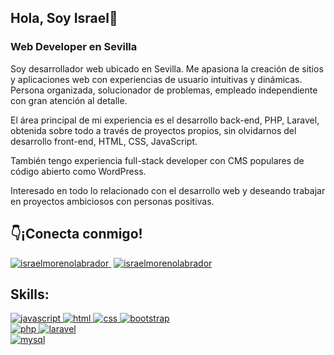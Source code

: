 ## Hola, Soy Israel👋
### Web Developer en Sevilla

Soy desarrollador web ubicado en Sevilla. Me apasiona la creación de sitios y aplicaciones web con experiencias de usuario intuitivas y dinámicas. Persona organizada, solucionador de problemas, empleado independiente con gran atención al detalle.

El área principal de mi experiencia es el desarrollo back-end, PHP, Laravel, obtenida sobre todo a través de proyectos propios, sin olvidarnos del desarrollo front-end, HTML, CSS, JavaScript.

También tengo experiencia full-stack developer con CMS populares de código abierto como WordPress.

Interesado en todo lo relacionado con el desarrollo web y deseando trabajar en proyectos ambiciosos con personas positivas.

## 👇¡Conecta conmigo!
<p>
  <a href="https://linkedin.com/in/israelmorenolabrador" target="blank" style='margin-right:4px'>
    <img src="https://img.shields.io/badge/LinkedIn-Israel_Moreno-0077B5?style=for-the-badge&logo=linkedin&logoColor=white&labelColor=101010" alt="israelmorenolabrador"/>
  </a>
  <a href="https://israelmoreno.xyz" target="blank" style='margin-right:4px'>
    <img src="https://img.shields.io/badge/Web-israelmoreno.xyz-B6FB44?style=for-the-badge&logo=dev.to&logoColor=white&labelColor=101010" alt="israelmorenolabrador"/>
  </a>
  
</p>

## Skills:
<a href="https://www.javascript.com/" target="_blank" rel="noreferrer"> 
  <img src="https://img.shields.io/badge/JavaScript-F7DF1E?style=for-the-badge&logo=javascript&logoColor=white&labelColor=101010" alt="javascript"/>
</a><a href="https://www.w3.org/html/" target="_blank" rel="noreferrer"> 
  <img src="https://img.shields.io/badge/HTML-FA7343?style=for-the-badge&logo=html5&logoColor=white&labelColor=101010" alt="html"/>
</a><a href="https://www.w3schools.com/css/" target="_blank" rel="noreferrer"> 
  <img src="https://img.shields.io/badge/CSS-1575F9?style=for-the-badge&logo=css3&logoColor=white&labelColor=101010" alt="css"/>
</a><a href="https://getbootstrap.com" target="_blank" rel="noreferrer"> 
  <img src="https://img.shields.io/badge/Bootstrap-9146FF?style=for-the-badge&logo=bootstrap&logoColor=white&labelColor=101010" alt="bootstrap"/>
</a>
  </br>
<a href="https://www.php.net" target="_blank" rel="noreferrer"> 
  <img src="https://img.shields.io/badge/PHP-787cb5?style=for-the-badge&logo=php&logoColor=white&labelColor=101010" alt="php"/>
</a><a href="https://laravel.com/" target="_blank" rel="noreferrer"> 
  <img src="https://img.shields.io/badge/Laravel-f05340?style=for-the-badge&logo=laravel&logoColor=white&labelColor=101010" alt="laravel"/>
</a>
  </br>
<a href="https://www.mysql.com/" target="_blank" rel="noreferrer"> 
  <img src="https://img.shields.io/badge/MySQL-4479A1?style=for-the-badge&logo=mysql&logoColor=white&labelColor=101010" alt="mysql"/>
</a>


